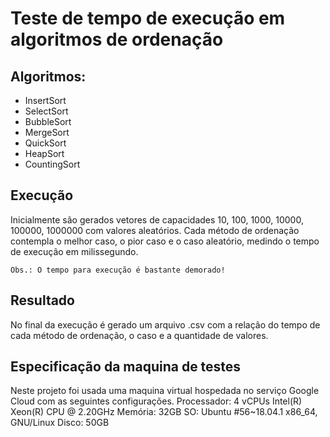 # Teste de tempo de execução em algoritmos de ordenação

## Algoritmos:
- InsertSort
- SelectSort
- BubbleSort
- MergeSort
- QuickSort
- HeapSort
- CountingSort

## Execução 
Inicialmente são gerados vetores de capacidades 10, 100, 1000, 10000, 100000, 1000000 com valores aleatórios. Cada método de ordenação contempla o melhor caso, o pior caso e o caso aleatório, medindo o tempo de execução em milissegundo.

    Obs.: O tempo para execução é bastante demorado!

## Resultado
No final da execução é gerado um arquivo .csv com a relação do tempo de cada método de ordenação, o caso e a quantidade de valores.

## Especificação da maquina de testes
Neste projeto foi usada uma maquina virtual hospedada no serviço Google Cloud com as seguintes configurações.
    Processador: 4 vCPUs Intel(R) Xeon(R) CPU @ 2.20GHz
    Memória: 32GB
    SO: Ubuntu #56~18.04.1 x86_64, GNU/Linux
    Disco: 50GB
